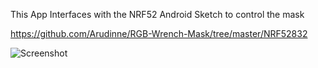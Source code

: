 This App Interfaces with the NRF52 Android Sketch to control the mask

https://github.com/Arudinne/RGB-Wrench-Mask/tree/master/NRF52832

![Screenshot](Arudinne/Wrench-Mask-App/edit/master/Screenshot.png)
